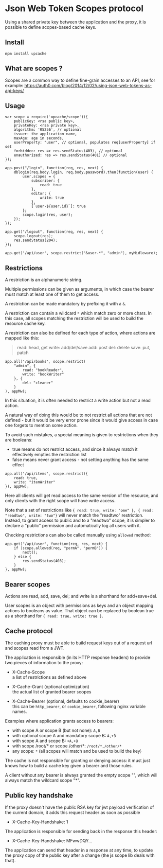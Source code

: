 Json Web Token Scopes protocol
==============================

Using a shared private key between the application and the proxy,
it is possible to define scopes-based cache keys.


Install
-------

```
npm install upcache
```


What are scopes ?
-----------------

Scopes are a common way to define fine-grain accesses to an API, see
for example:
https://auth0.com/blog/2014/12/02/using-json-web-tokens-as-api-keys/


Usage
-----

```
var scope = require('upcache/scope')({
	publicKey: <rsa public key>,
	privateKey: <rsa private key>,
	algorithm: 'RS256', // optional
	issuer: the application name,
	maxAge: age in seconds,
	userProperty: "user", // optional, populates req[userProperty] if set
	forbidden: res => res.sendStatus(403), // optional
	unauthorized: res => res.sendStatus(401) // optional
});

app.post("/login", function(req, res, next) {
	dblogin(req.body.login, req.body.password).then(function(user) {
		user.scopes = {
			subscriber: {
				read: true
			},
			editor: {
				write: true
			},
			[`user-${user.id}`]: true
		};
		scope.login(res, user);
	});
});

app.get("/logout", function(req, res, next) {
	scope.logout(res);
	res.sendStatus(204);
});

app.get('/api/user', scope.restrict("&user-*", "admin"), myMidleware);
```

Restrictions
------------

A restriction is an alphanumeric string.

Multiple permissions can be given as arguments,
in which case the bearer must match at least one of them to get access.

A restriction can be made mandatory by prefixing it with a `&`.

A restriction can contain a wildcard `*` which match zero or more chars.
In this case, all scopes matching the restriction will be used to build the
resource cache key.

A restriction can also be defined for each type of action, where actions are
mapped like this:

> read: head, get
> write: add/del/save
> add: post
> del: delete
> save: put, patch

```
app.all('/api/books', scope.restrict(
	"admin", {
		read: "bookReader",
		write: "bookWriter"
	}, {
		del: "cleaner"
	}
), appMw);
```

In this situation, it is often needed to restrict a write action but not a read
action.

A natural way of doing this would be to not restrict all actions that are not
defined - but it would be very error prone since it would give access in case
one forgets to mention some action.

To avoid such mistakes, a special meaning is given to restrictions when they
are booleans:
* true means do not restrict access, and since it always match it effectively
empties the restriction list
* false means never grant access - not setting anything has the same effect


```
app.all('/api/items', scope.restrict({
	read: true,
	write: "itemWriter"
}), appMw);
```
Here all clients will get read access to the same version of the resource,
and only clients with the right scope will have write access.

Note that a set of restrictions like
`{ read: true, write: "one" }, { read: "readtwo", write: "two"}` will never
match the "readtwo" restriction. Instead, to grant access to public and
to a "readtwo" scope, it is simpler to declare a "public" permission and
automatically log all users with it.


Checking restrictions can also be called manually using `allowed` method:
```
app.get("/api/user", function(req, res, next) {
	if (scope.allowed(req, "permA", "permB")) {
		next();
	} else {
		res.sendStatus(403);
	}
}, appMw);
```


Bearer scopes
-------------

Actions are read, add, save, del; and write is a shorthand for add+save+del.

User scopes is an object with permissions as keys and an object mapping actions
to booleans as value.
That object can be replaced by boolean true as a shorthand for
`{ read: true, write: true }`.


Cache protocol
--------------

The caching proxy must be able to build request keys out of a request url
and scopes read from a JWT.

The application is responsible (in its HTTP response headers) to provide two
pieces of information to the proxy:

- X-Cache-Scope  
  a list of restrictions as defined above

- X-Cache-Grant (optional optimization)  
  the actual list of granted bearer scopes

- X-Cache-Bearer (optional, defaults to cookie_bearer)  
  this can be `http_bearer`, or `cookie_bearer`, following nginx variable names.

Examples where application grants access to bearers:
- with scope A or scope B (but not none): `A,B`
- with optional scope A and mandatory scope B: `A,+B`
- with scope A and scope B: `+A,+B`
- with scope /root/* or scope /other/*: `/root/*,/other/*`
- any scope: `*` (all scopes will match and be used to build the key)

The cache is not responsible for granting or denying access: it must just knows
how to build a cache key given a bearer and those rules.

A client without any bearer is always granted the empty scope "", which will
always match the wildcard scope "*".


Public key handshake
--------------------

If the proxy doesn't have the public RSA key for jwt payload verification of the
current domain, it adds this request header as soon as possible
- X-Cache-Key-Handshake: 1

The application is responsible for sending back in the response this header:
- X-Cache-Key-Handshake: MFwwDQY...

The application can send that header in a response at any time, to update the
proxy copy of the public key after a change (the js scope lib deals with that).

